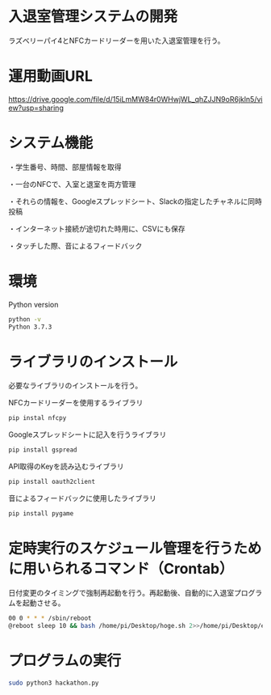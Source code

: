 # 入退室管理システムの開発
ラズベリーパイ4とNFCカードリーダーを用いた入退室管理を行う。

# 運用動画URL
https://drive.google.com/file/d/15iLmMW84r0WHwjWL_qhZJJN9oR6jkln5/view?usp=sharing

# システム機能
・学生番号、時間、部屋情報を取得

・一台のNFCで、入室と退室を両方管理

・それらの情報を、Googleスプレッドシート、Slackの指定したチャネルに同時投稿

・インターネット接続が途切れた時用に、CSVにも保存

・タッチした際、音によるフィードバック

# 環境
Python version
```bash
python -v
Python 3.7.3
```

# ライブラリのインストール
必要なライブラリのインストールを行う。

NFCカードリーダーを使用するライブラリ
```bash
pip instal nfcpy
```
Googleスプレッドシートに記入を行うライブラリ
```bash
pip install gspread
```
API取得のKeyを読み込むライブラリ
```bash
pip install oauth2client
```
音によるフィードバックに使用したライブラリ
```bash
pip install pygame
```

# 定時実行のスケジュール管理を行うために用いられるコマンド（Crontab）
日付変更のタイミングで強制再起動を行う。再起動後、自動的に入退室プログラムを起動させる。
```bash
00 0 * * * /sbin/reboot
@reboot sleep 10 && bash /home/pi/Desktop/hoge.sh 2>>/home/pi/Desktop/error.log
```

# プログラムの実行
```bash
sudo python3 hackathon.py
```
